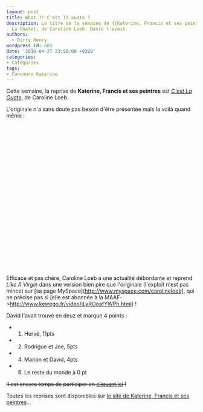 ```yaml
---
layout: post
title: What ?! C'est la ouate ?
description: Le titre de la semaine de {{Katerine, Francis et ses peintres}} est {C'est
  La Ouate}, de Caroline Loeb. David l'avait.
authors:
  - Dirty Henry
wordpress_id: 603
date: '2010-04-27 23:50:00 +0200'
categories:
- Catégories
tags:
- Concours Katerine
---
```

Cette semaine, la reprise de __Katerine, Francis et ses peintres__ est [*C'est La Ouate*](http://www.katerinefrancisetsespeintres.com/17.html), de Caroline Loeb.

L'originale n'a sans doute pas besoin d'être présentée mais la voilà quand même :

<object width="480" height="384"><param name="movie" value="http://www.dailymotion.com/swf/video/x5u6t"></param><param name="allowFullScreen" value="true"></param><param name="allowScriptAccess" value="always"></param><embed type="application/x-shockwave-flash" src="http://www.dailymotion.com/swf/video/x5u6t" width="480" height="384" allowfullscreen="true" allowscriptaccess="always"></embed></object>

Efficace et pas chère, Caroline Loeb a une actualité débordante et reprend *Like A Virgin* dans une version bien pire que l'originale (l'exploit n'est pas mince) sur [sa page MySpace](http://www.myspace.com/carolineloeb], qui ne précise pas si [elle est abonnée à la MAAF->http://www.kewego.fr/video/iLyROoafYWPh.html) !

David l'avait trouvé en deuz et marque 4 points :

- 1. Hervé, 11pts
- 2. Rodrigue et Joe, 5pts
- 4. Marion et David, 4pts
- 6. Le reste du monde à 0 pt

<strike>Il est encore temps de participer en [cliquant ici](569) !</strike>

Toutes les reprises sont disponibles sur [le site de Katerine, Francis et ses peintres](http://www.katerinefrancisetsespeintres.com/)...
